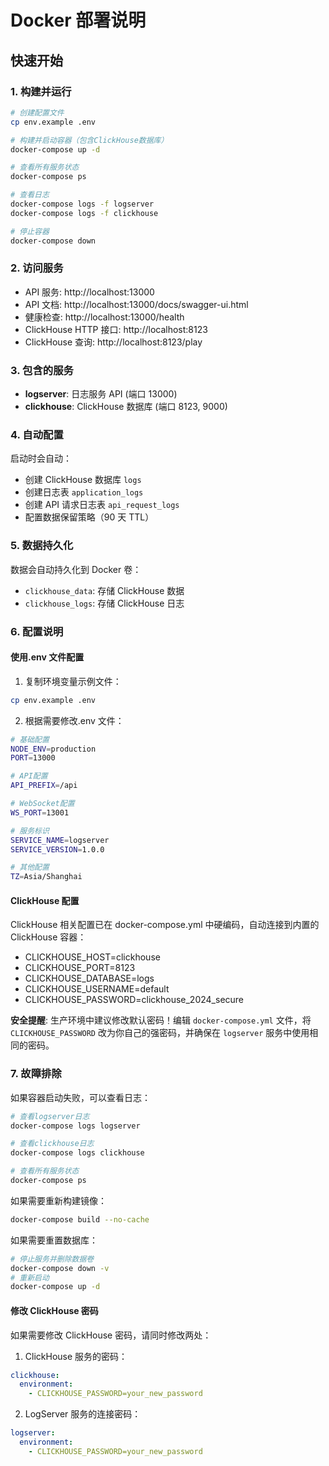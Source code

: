 # Docker 部署说明

## 快速开始

### 1. 构建并运行

```bash
# 创建配置文件
cp env.example .env

# 构建并启动容器（包含ClickHouse数据库）
docker-compose up -d

# 查看所有服务状态
docker-compose ps

# 查看日志
docker-compose logs -f logserver
docker-compose logs -f clickhouse

# 停止容器
docker-compose down
```

### 2. 访问服务

- API 服务: http://localhost:13000
- API 文档: http://localhost:13000/docs/swagger-ui.html
- 健康检查: http://localhost:13000/health
- ClickHouse HTTP 接口: http://localhost:8123
- ClickHouse 查询: http://localhost:8123/play

### 3. 包含的服务

- **logserver**: 日志服务 API (端口 13000)
- **clickhouse**: ClickHouse 数据库 (端口 8123, 9000)

### 4. 自动配置

启动时会自动：

- 创建 ClickHouse 数据库 `logs`
- 创建日志表 `application_logs`
- 创建 API 请求日志表 `api_request_logs`
- 配置数据保留策略（90 天 TTL）

### 5. 数据持久化

数据会自动持久化到 Docker 卷：

- `clickhouse_data`: 存储 ClickHouse 数据
- `clickhouse_logs`: 存储 ClickHouse 日志

### 6. 配置说明

#### 使用.env 文件配置

1. 复制环境变量示例文件：

```bash
cp env.example .env
```

2. 根据需要修改.env 文件：

```bash
# 基础配置
NODE_ENV=production
PORT=13000

# API配置
API_PREFIX=/api

# WebSocket配置
WS_PORT=13001

# 服务标识
SERVICE_NAME=logserver
SERVICE_VERSION=1.0.0

# 其他配置
TZ=Asia/Shanghai
```

#### ClickHouse 配置

ClickHouse 相关配置已在 docker-compose.yml 中硬编码，自动连接到内置的 ClickHouse 容器：

- CLICKHOUSE_HOST=clickhouse
- CLICKHOUSE_PORT=8123
- CLICKHOUSE_DATABASE=logs
- CLICKHOUSE_USERNAME=default
- CLICKHOUSE_PASSWORD=clickhouse_2024_secure

**安全提醒**: 生产环境中建议修改默认密码！编辑 `docker-compose.yml` 文件，将 `CLICKHOUSE_PASSWORD` 改为你自己的强密码，并确保在 `logserver` 服务中使用相同的密码。

### 7. 故障排除

如果容器启动失败，可以查看日志：

```bash
# 查看logserver日志
docker-compose logs logserver

# 查看clickhouse日志
docker-compose logs clickhouse

# 查看所有服务状态
docker-compose ps
```

如果需要重新构建镜像：

```bash
docker-compose build --no-cache
```

如果需要重置数据库：

```bash
# 停止服务并删除数据卷
docker-compose down -v
# 重新启动
docker-compose up -d
```

#### 修改 ClickHouse 密码

如果需要修改 ClickHouse 密码，请同时修改两处：

1. ClickHouse 服务的密码：

```yaml
clickhouse:
  environment:
    - CLICKHOUSE_PASSWORD=your_new_password
```

2. LogServer 服务的连接密码：

```yaml
logserver:
  environment:
    - CLICKHOUSE_PASSWORD=your_new_password
```
